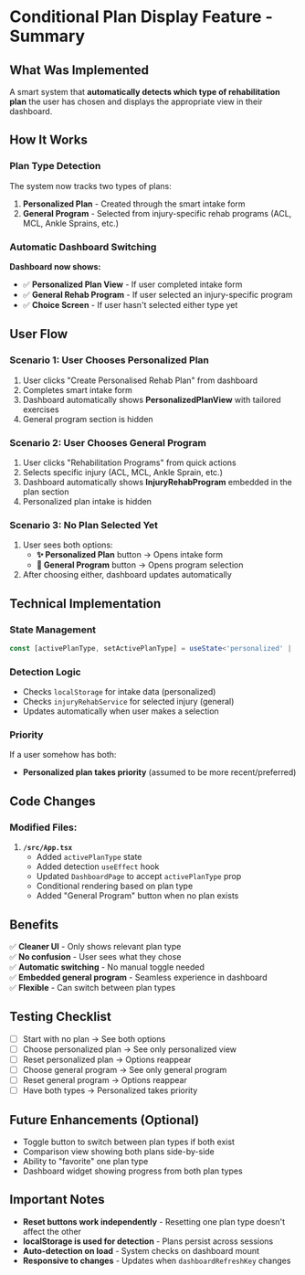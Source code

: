 # Conditional Plan Display Feature - Summary

## What Was Implemented

A smart system that **automatically detects which type of rehabilitation plan** the user has chosen and displays the appropriate view in their dashboard.

## How It Works

### Plan Type Detection

The system now tracks two types of plans:
1. **Personalized Plan** - Created through the smart intake form
2. **General Program** - Selected from injury-specific rehab programs (ACL, MCL, Ankle Sprains, etc.)

### Automatic Dashboard Switching

**Dashboard now shows:**
- ✅ **Personalized Plan View** - If user completed intake form
- ✅ **General Rehab Program** - If user selected an injury-specific program  
- ✅ **Choice Screen** - If user hasn't selected either type yet

## User Flow

### Scenario 1: User Chooses Personalized Plan
1. User clicks "Create Personalised Rehab Plan" from dashboard
2. Completes smart intake form
3. Dashboard automatically shows **PersonalizedPlanView** with tailored exercises
4. General program section is hidden

### Scenario 2: User Chooses General Program
1. User clicks "Rehabilitation Programs" from quick actions
2. Selects specific injury (ACL, MCL, Ankle Sprain, etc.)
3. Dashboard automatically shows **InjuryRehabProgram** embedded in the plan section
4. Personalized plan intake is hidden

### Scenario 3: No Plan Selected Yet
1. User sees both options:
   - **✨ Personalized Plan** button → Opens intake form
   - **🦵 General Program** button → Opens program selection
2. After choosing either, dashboard updates automatically

## Technical Implementation

### State Management
```typescript
const [activePlanType, setActivePlanType] = useState<'personalized' | 'general' | null>(null);
```

### Detection Logic
- Checks `localStorage` for intake data (personalized)
- Checks `injuryRehabService` for selected injury (general)
- Updates automatically when user makes a selection

### Priority
If a user somehow has both:
- **Personalized plan takes priority** (assumed to be more recent/preferred)

## Code Changes

### Modified Files:
1. **`/src/App.tsx`**
   - Added `activePlanType` state
   - Added detection `useEffect` hook
   - Updated `DashboardPage` to accept `activePlanType` prop
   - Conditional rendering based on plan type
   - Added "General Program" button when no plan exists

## Benefits

✅ **Cleaner UI** - Only shows relevant plan type  
✅ **No confusion** - User sees what they chose  
✅ **Automatic switching** - No manual toggle needed  
✅ **Embedded general program** - Seamless experience in dashboard  
✅ **Flexible** - Can switch between plan types  

## Testing Checklist

- [ ] Start with no plan → See both options
- [ ] Choose personalized plan → See only personalized view
- [ ] Reset personalized plan → Options reappear
- [ ] Choose general program → See only general program
- [ ] Reset general program → Options reappear
- [ ] Have both types → Personalized takes priority

## Future Enhancements (Optional)

- Toggle button to switch between plan types if both exist
- Comparison view showing both plans side-by-side
- Ability to "favorite" one plan type
- Dashboard widget showing progress from both plan types

## Important Notes

- **Reset buttons work independently** - Resetting one plan type doesn't affect the other
- **localStorage is used for detection** - Plans persist across sessions
- **Auto-detection on load** - System checks on dashboard mount
- **Responsive to changes** - Updates when `dashboardRefreshKey` changes
